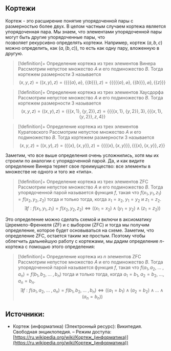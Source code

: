 ## Кортежи
Кортеж - это расширение понятие упорядоченной пары с размерностью более двух. В целом частным случаем кортежа является упорядоченная пара. 
Мы знаем, что элементами упорядоченной пары могут быть другие упорядоченные пары, что позволяет рекурсивно определять кортежи. Например, кортеж $(a,b,c)$ можно определить, как $(a,(b,c))$, то есть как одну пару, вложенную в другую. 

> [!definition]+ Определение кортежа из трех элементов Винера
> Рассмотрим непустое множество $A$ и его подмножество $B$.  Тогда кортежем размерности $3$ называется $$(x,y,z) = \big((x,y),z\big) = \Big(\big\{\{ \{a\}, \varnothing \},\; \{\{b\}\}\big\},z\Big) = \Bigg\{\Big\{ \big\{\{ \{a\}, \varnothing \},\; \{\{b\}\}\big\}, \varnothing \Big\}, \Big\{\big\{z\big\}\Big\}\Bigg\}$$

> [!definition]+ Определение кортежа из трех элементов Хаусдорфа
> Рассмотрим непустое множество $A$ и его подмножество $B$.  Тогда кортежем размерности $3$ называется $$(x,y,z) = \big((x,y),z\big) = \Big(\big\{\{ x, 1 \},\; \{y, 2\}\big\},z\Big) = \Bigg\{\Big\{\big\{\{ x, 1 \},\; \{y, 2\}\big\}, 3\Big\}, \Big\{\big\{\{ x, 1 \},\; \{y, 2\}\big\}, z,4\Big\}\Bigg\}$$

> [!definition]+ Определение кортежа из трех элементов Куратовского
> Рассмотрим непустое множество $A$ и его подмножество $B$.  Тогда кортежем размерности $3$ называется $$(x,y,z) = \big((x,y),z\big) = \Big(\big\{\{x\}, \{x,y\}\big\},z\Big) = \Bigg\{\Big\{\{\{x\}, \{x,y\}\}\Big\}, \Big\{\{\{x\}, \{x,y\}\}, z\Big\}\Bigg\}$$

Заметим, что все выше определения очень усложнились, хотя мы их строили по аналогии с упорядоченной парой. Да, и как видите определение Винера теряет свое преимущество: все элементы в множестве не одного и того же «типа».

> [!definition]+ Определение кортежа из трех элементов ZFC
> Рассмотрим непустое множество $A$ и его подмножество $B$.  Тогда упорядоченной парой называется функция $f$, такая что $f(x_1,y_1,z_1) = f(x_2,y_2,z_2)$ тогда и только тогда, когда $x_1 = x_2$, $y_1 = y_2$ и $z_1 = z_2$. 
> $$\exists f: f(x_1,y_1,z_1) = f(x_2,y_2,z_2) \Leftrightarrow \big((x_1 = x_2) \wedge (y_1 = y_2) \wedge (z_1 = z_2)\big)$$

Это определение можно сделать схемой и включи в аксиоматику Церемело-Френкеля (ZF) и с выбором (ZFC) и тогда мы получим определение, которое будет основываться на схеме. 
Заметим, что определение ZFC, остается таким же простым. Поэтому чтобы облегчить дальнейшую работу с кортежами, мы дадим определение $n$-кортежа с помощью этого определения:

> [!definition]+ Определение кортежа из $n$ элементов ZFC
> Рассмотрим непустое множество $A$ и его подмножество $B$.  Тогда упорядоченной парой называется функция $f$, такая что $f(a_1,a_2, \; ... \; ,a_n) = f(b_1,b_2, \; ... \; ,b_n)$ тогда и только тогда, когда $a_1 = b_1, \; a_2 = b_2, \; ..., \; a_n = b_n$. 
> $$\exists f: f(a_1,a_2, \; ... \; ,a_n) = f(b_1,b_2, \; ... \; ,b_n) \Leftrightarrow \big((a_1 = b_1) \wedge (a_2 = b_2) \wedge ... \wedge(a_n = b_n)\big)$$

## Источники:
* Кортеж (информатика) (Электронный ресурс): Википедия. Свободная энциклопедия. – Режим доступа: [https://ru.wikipedia.org/wiki/Кортеж_(информатика)](https://ru.wikipedia.org/wiki/Кортеж_(информатика))